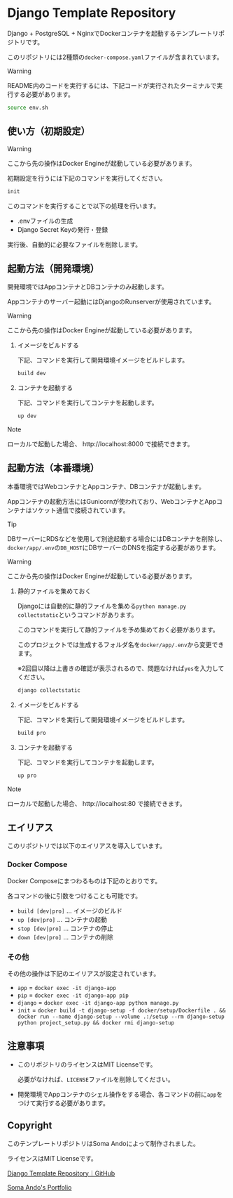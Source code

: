 # Django Template Repository

Django + PostgreSQL + NginxでDockerコンテナを起動するテンプレートリポジトリです。

このリポジトリには2種類の`docker-compose.yaml`ファイルが含まれています。

> [!WARNING]
> README内のコードを実行するには、下記コードが実行されたターミナルで実行する必要があります。
> 
> ``` bash
> source env.sh
> ```

## 使い方（初期設定）

> [!WARNING]
> ここから先の操作はDocker Engineが起動している必要があります。

初期設定を行うには下記のコマンドを実行してください。

``` bash
init
```

このコマンドを実行することで以下の処理を行います。

- .envファイルの生成
- Django Secret Keyの発行・登録

実行後、自動的に必要なファイルを削除します。

## 起動方法（開発環境）

   開発環境ではAppコンテナとDBコンテナのみ起動します。

   Appコンテナのサーバー起動にはDjangoのRunserverが使用されています。

> [!WARNING]
> ここから先の操作はDocker Engineが起動している必要があります。

   1. イメージをビルドする

      下記、コマンドを実行して開発環境イメージをビルドします。

      ``` bash
      build dev
      ```

   2. コンテナを起動する

      下記、コマンドを実行してコンテナを起動します。

      ``` bash
      up dev
      ```

> [!NOTE]
> ローカルで起動した場合、 http://localhost:8000 で接続できます。

## 起動方法（本番環境）

   本番環境ではWebコンテナとAppコンテナ、DBコンテナが起動します。

   Appコンテナの起動方法にはGunicornが使われており、WebコンテナとAppコンテナはソケット通信で接続されています。

> [!TIP]
> DBサーバーにRDSなどを使用して別途起動する場合にはDBコンテナを削除し、`docker/app/.env`の`DB_HOST`にDBサーバーのDNSを指定する必要があります。

> [!WARNING]
> ここから先の操作はDocker Engineが起動している必要があります。

   1. 静的ファイルを集めておく

      Djangoには自動的に静的ファイルを集める`python manage.py collectstatic`というコマンドがあります。

      このコマンドを実行して静的ファイルを予め集めておく必要があります。

      このプロジェクトでは生成するフォルダ名を`docker/app/.env`から変更できます。

      ※2回目以降は上書きの確認が表示されるので、問題なければ`yes`を入力してください。

      ``` bash
      django collectstatic
      ```

   2. イメージをビルドする

      下記、コマンドを実行して開発環境イメージをビルドします。

      ``` bash
      build pro
      ```

   3. コンテナを起動する

      下記、コマンドを実行してコンテナを起動します。

      ``` bash
      up pro
      ```

> [!NOTE]
> ローカルで起動した場合、 http://localhost:80 で接続できます。

## エイリアス

このリポジトリでは以下のエイリアスを導入しています。

### Docker Compose

Docker Composeにまつわるものは下記のとおりです。

各コマンドの後に引数をつけることも可能です。

- `build [dev|pro]` ... イメージのビルド
- `up [dev|pro]` ... コンテナの起動
- `stop [dev|pro]` ... コンテナの停止
- `down [dev|pro]` ... コンテナの削除

### その他

その他の操作は下記のエイリアスが設定されています。

- `app` = `docker exec -it django-app`
- `pip` = `docker exec -it django-app pip`
- `django` = `docker exec -it django-app python manage.py`
- `init` = `docker build -t django-setup -f docker/setup/Dockerfile . && docker run --name django-setup --volume .:/setup --rm django-setup python project_setup.py && docker rmi django-setup`

## 注意事項

- このリポジトリのライセンスはMIT Licenseです。

  必要がなければ、`LICENSE`ファイルを削除してください。

- 開発環境でAppコンテナのシェル操作をする場合、各コマンドの前に`app`をつけて実行する必要があります。

## Copyright

このテンプレートリポジトリはSoma Andoによって制作されました。

ライセンスはMIT Licenseです。

[Django Template Repository｜GitHub](https://github.com/somando/DjangoTemplate)

[Soma Ando's Portfolio](https://somando.jp)
